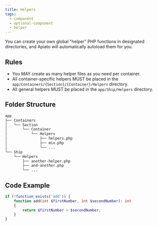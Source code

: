 ```yaml
---
title: Helpers
tags:
  - component
  - optional-component
  - helper
---
```


You can create your own global "helper" PHP functions in designated directories,
and Apiato will automatically autoload them for you.

## Rules

- You MAY create as many helper files as you need per container.
- All container-specific helpers MUST be placed in the `app/Containers/{Section}/{Container}/Helpers` directory.
- All general helpers MUST be placed in the `app/Ship/Helpers` directory.

## Folder Structure

```markdown
app
├── Containers
│   └── Section
│       └── Container
│           └── Helpers
│               ├── helpers.php
│               ├── mix.php
│               └── ...
└── Ship
    └── Helpers
        ├── another-helper.php
        ├── and-another.php
        └── ...
```

## Code Example

```php
if (!function_exists('add')) {
    function add(int $firstNumber, int $secondNumber): int
    {
        return $firstNumber + $secondNumber;
    }
}
```
